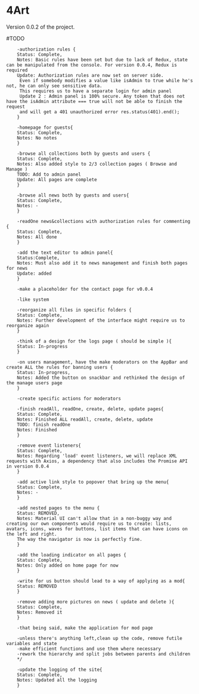 <h1>4Art</h1>

<p>Version 0.0.2 of the project.

#TODO

        -authorization rules {
        Status: Complete,
        Notes: Basic rules have been set but due to lack of Redux, state can be manipulated from the console. For version 0.0.4, Redux is required
        Update: Authorization rules are now set on server side.
         Even if somebody modifies a value like isAdmin to true while he's not, he can only see sensitive data. 
         This requires us to have a separate login for admin panel
         Update 2 : Admin panel is 100% secure. Any token that does not have the isAdmin attribute === true will not be able to finish the request
         and will get a 401 unauthorized error res.status(401).end();
        }
        
        -homepage for guests{
        Status: Complete,
        Notes: No notes
        }
        
        -browse all collections both by guests and users {
        Status: Complete,
        Notes: Also added style to 2/3 collection pages ( Browse and Manage )
        TODO: Add to admin panel
        Update: All pages are complete
        }
        
        -browse all news both by guests and users{
        Status: Complete,
        Notes: -
        }
        
        -readOne news&collections with authorization rules for commenting {
        Status: Complete,
        Notes: All done
        }
        
        -add the text editor to admin panel{
        Status:Complete,
        Notes: Must also add it to news management and finish both pages for news
        Update: added
        }
        
        -make a placeholder for the contact page for v0.0.4
        
        -like system
        
        -reorganize all files in specific folders {
        Status: Complete,
        Notes: Further development of the interface might require us to reorganize again
        }
        
        -think of a design for the logs page ( should be simple ){
        Status: In-progress
        }
        
        -on users management, have the make moderators on the AppBar and create ALL the rules for banning users {
        Status: In-progress,
        Notes: Added the button on snackbar and rethinked the design of the manage users page
        }
        
        -create specific actions for moderators
        
        -finish readAll, readOne, create, delete, update pages{
        Status: Complete,
        Notes: Finished ALL readAll, create, delete, update
        TODO: finish readOne
        Notes: Finished
        }
        
        -remove event listeners{
        Status: Complete,
        Notes: Regarding 'load' event listeners, we will replace XML requests with Axios, a dependency that also includes the Promise API in version 0.0.4
        }
        
        -add active link style to popover that bring up the menu{
        Status: Complete,
        Notes: -
        }
        
        -add nested pages to the menu {
        Status: REMOVED,
        Notes: Material UI can't allow that in a non-buggy way and creating our own components would require us to create: lists, avatars, icons, waves for buttons, list items that can have icons on the left and right.
        The way the navigator is now is perfectly fine.
        }
        
        -add the loading indicator on all pages {
        Status: Complete,
        Notes: Only added on home page for now
        }
        
        -write for us button should lead to a way of applying as a mod{
        Status: REMOVED
        }
        
        -remove adding more pictures on news ( update and delete ){
        Status: Complete,
        Notes: Removed it
        }
        
        -that being said, make the application for mod page

        -unless there's anything left,clean up the code, remove futile variables and state
        -make efficient functions and use them where necessary
        -rework the hierarchy and split jobs between parents and children
        */
        
        -update the logging of the site{
        Status: Complete,
        Notes: Updated all the logging
        }
        
</p>